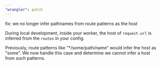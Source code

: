 ```yaml
---
"wrangler": patch
---
```


fix: we no longer infer pathnames from route patterns as the host

During local development, inside your worker, the host of `request.url` is inferred from the `routes` in your config.

Previously, route patterns like "\*/some/path/name" would infer the host as "some". We now handle this case and determine we cannot infer a host from such patterns.

